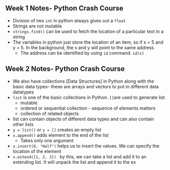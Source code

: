 
## Week 1 Notes- Python Crash Course

* Division of two `int` in python always gives out a `float `
* Strings are not mutable 
* `strings.find()` can be used to fetch the location of a particular text in a string
* The variables in python just store the location of an item,  so if x = 5 and y = 5. In the background, the x and y will point to the same address
	* The address can be identified by using `id` command. `id(x)`

## Week 2 Notes- Python Crash Course

* We also have collections [Data Structures] in Python along with the basic data types- these are arrays and vectors to put in different data datatypes
* `list` is one of the basic collections in Python. `[]`are used to generate list 
	* mutable
	* ordered or sequential collection - sequence of elements matters
	* collection of related objects
* list can contain objects of different data types and can also contain other lists
* `y = list()` or `y = []` creates an empty list 
* `x.append()` adds element to the end of the list 
	* Takes only one argument
* `x.insert(0, "Half")` helps us to insert the values. We can specify the location of the element 
* `x.extend([1, 2, 3]) ` by this, we can take a list and add it to an extending list. It will unpack the list and append it to the ex

<!--stackedit_data:
eyJoaXN0b3J5IjpbLTExMDg4NTIwNDIsOTAxNDU1NzI5LC01MT
A1ODc5NzMsLTEzODczNTQ1OTcsLTk1ODIyNDIzOSwxOTc0NzYx
MDA2LDE4NjMyMDIxOTcsLTEwNTgzMjEwNTddfQ==
-->